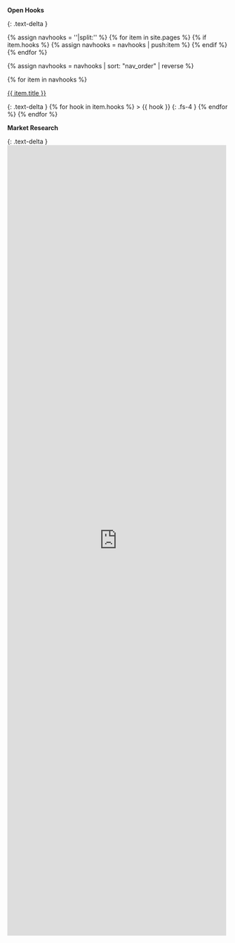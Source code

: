 <p id="hooks"><b>Open Hooks</b></p>
{: .text-delta }

{% assign navhooks = ''|split:'' %}
{% for item in site.pages %}
{% if item.hooks %}
{% assign navhooks = navhooks | push:item %}
{% endif %}
{% endfor %}

{% assign navhooks = navhooks | sort: "nav_order" | reverse %}

{% for item in navhooks %}
<p>
<a href="{{ site.url }}/{{ item.url }}">{{ item.title }}</a>
</p>
{: .text-delta }
{% for hook in item.hooks %}
> {{ hook }}
{: .fs-4 }
{% endfor %}
{% endfor %}

<p id="market"><b>Market Research</b></p>
{: .text-delta }

<div style="height:45vh; width:110%;">
  <iframe
    src="https://docs.google.com/spreadsheets/d/e/2PACX-1vT6OmJ2_LeAkUhedPWZPdrCLIMhZjNa2TbFYBToFOmTALiP2_NupZ4ZCnaHuEx04sjq4yL6g_zAMkxy/pubhtml?gid=35129677&single=true&widget=false&headers=false&chrome=false"
    style="border:none; width:90%; height:100%;"
    allowfullscreen
  ></iframe>
</div>